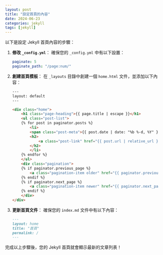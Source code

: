 ```yaml
---
layout: post
title: "設定首頁的內容"
date: 2024-06-23
categories: jekyll
tags: [jekyll]
---
```


以下是設定 Jekyll 首頁內容的步驟：

1. **修改 `_config.yml`**：
    確保您的 `_config.yml` 中有以下設置：

    ```yaml
    paginate: 5
    paginate_path: "/page:num/"
    ```

2. **創建首頁模板**：
    在 `_layouts` 目錄中創建一個 `home.html` 文件，並添加以下內容：

    ```html
    ---
    layout: default
    ---

    <div class="home">
        <h1 class="page-heading">{{ page.title | escape }}</h1>
        <ul class="post-list">
        {% for post in paginator.posts %}
            <li>
            <span class="post-meta">{{ post.date | date: "%b %-d, %Y" }}</span>
            <h2>
                <a class="post-link" href="{{ post.url | relative_url }}">{{ post.title | escape }}</a>
            </h2>
            </li>
        {% endfor %}
        </ul>
        <div class="pagination">
        {% if paginator.previous_page %}
            <a class="pagination-item older" href="{{ paginator.previous_page_path | relative_url }}">&larr; Older</a>
        {% endif %}
        {% if paginator.next_page %}
            <a class="pagination-item newer" href="{{ paginator.next_page_path | relative_url }}">Newer &rarr;</a>
        {% endif %}
        </div>
    </div>
    ```

3. **更新首頁文件**：
    確保您的 `index.md` 文件中有以下內容：

    ```markdown
    ---
    layout: home
    title: "首頁"
    permalink: /
    ---
    ```

完成以上步驟後，您的 Jekyll 首頁就會顯示最新的文章列表！

